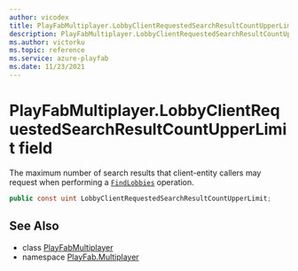 ```yaml
---
author: vicodex
title: PlayFabMultiplayer.LobbyClientRequestedSearchResultCountUpperLimit
description: PlayFabMultiplayer.LobbyClientRequestedSearchResultCountUpperLimit
ms.author: victorku
ms.topic: reference
ms.service: azure-playfab
ms.date: 11/23/2021
---
```


# PlayFabMultiplayer.LobbyClientRequestedSearchResultCountUpperLimit field

The maximum number of search results that client-entity callers may request when performing a [`FindLobbies`](./FindLobbies.md) operation.

```csharp
public const uint LobbyClientRequestedSearchResultCountUpperLimit;
```

## See Also

* class [PlayFabMultiplayer](../PlayFabMultiplayer.md)
* namespace [PlayFab.Multiplayer](../../PlayFabMultiplayerSDK.md)

